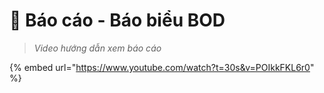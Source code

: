 # 🏬 Báo cáo - Báo biểu BOD

> _Video hướng dẫn xem báo cáo_

{% embed url="https://www.youtube.com/watch?t=30s&v=POIkkFKL6r0" %}
